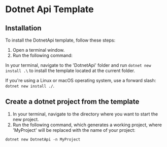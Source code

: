 # Dotnet Api Template

## Installation

To install the DotnetApi template, follow these steps:

1. Open a terminal window.
2. Run the following command:

In your terminal, navigate to the 'DotnetApi' folder and run `dotnet new install .\` to install the template located at the current folder.

If you're using a Linux or macOS operating system, use a forward slash: `dotnet new install ./`.


## Create a dotnet project from the template

1. In your terminal, navigate to the directory where you want to start the new project.
2. Run the following command, which generates a working project, where 'MyProject' will be replaced with the name of your project: 

`dotnet new DotnetApi -n MyProject`